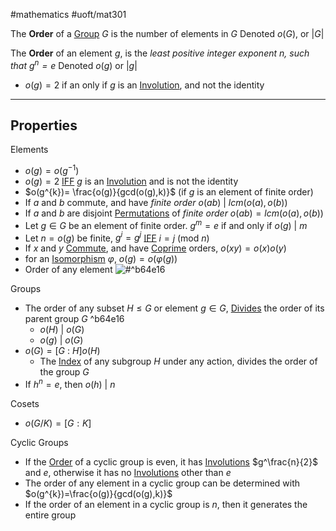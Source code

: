 #mathematics 
#uoft/mat301 

The **Order** of a [Group](Group.md) $G$ is the number of elements in $G$
	Denoted $o(G)$, or $|G|$

The **Order** of an element $g$, is the *least positive integer exponent $n$, such that $g^{n}=e$*
	Denoted $o(g)$ or $|g|$
- $o(g)=2$ if an only if $g$ is an [Involution](Involution.md), and not the identity 

---
## Properties
Elements
- $o(g)=o(g^{-1})$
- $o(g)=2$ [IFF](IFF) $g$ is an [Involution](Involution.md) and is not the identity
- $o(g^{k})= \frac{o(g)}{gcd(o(g),k)}$ (if $g$ is an element of finite order)
- If $a$ and $b$ commute, and have *finite order* $o(ab) \ | \  lcm(o(a),o(b))$
- If $a$ and $b$ are disjoint [Permutations](../../Statistics/STA237%20Notes/Permutation.md) of *finite order* $o(ab)=lcm(o(a),o(b))$
- Let $g\in G$ be an element of finite order. $g^{m}=e$ if and only if $o(g)\ | \ m$   
- Let $n=o(g)$ be finite, $g^{i}=g^{j}$ [IFF](IFF) $i=j \ (\text{mod } n)$
- If $x$ and $y$ [Commute](Commutative.md), and have [Coprime](Coprime.md) orders, $o(xy)=o(x)o(y)$
- for an [Isomorphism](../MAT224%20Notes/Isomorphism.md) $\varphi$, $o(g)=o(\varphi(g))$
- Order of any element ![#^b64e16](#^b64e16)

Groups
- The order of any subset $H\leq G$ or element $g\in G$, [Divides](Division.md) the order of its parent group $G$ ^b64e16
	- $o(H) \ | \  o(G)$
	- $o(g) \ | \ o(G)$
- $o(G)=[G \ : \ H]o(H)$
	- The [Index](Index.md) of any subgroup $H$ under any action, divides the order of the group $G$
- If $h^{n}=e$, then $o(h)  \ |\ n$ 

Cosets
- $o(G/K)=[G:K]$

Cyclic Groups
- If the [Order](.md) of a cyclic group is even, it has [Involutions](Involution.md) $g^\frac{n}{2}$ and $e$, otherwise it has no [Involutions](Involution.md) other than $e$
- The order of any element in a cyclic group can be determined with $o(g^{k})=\frac{o(g)}{gcd(o(g),k)}$
- If the order of an element in a cyclic group is $n$, then it generates the entire group